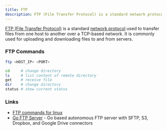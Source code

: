 ```yaml
---
title: FTP
description: FTP (File Transfer Protocol) is a standard network protocol used to transfer files from one host to another over a TCP-based network.
---
```


[FTP (File Transfer Protocol)](https://en.wikipedia.org/wiki/File_Transfer_Protocol) is a standard [network protocol](https://www.cloudflare.com/learning/network-layer/what-is-a-protocol/) used to transfer files from one host to another over a TCP-based network. It is commonly used for uploading and downloading files to and from servers.

### FTP Commands

```sh title="Connect to an FTP server"
ftp <HOST_IP> <PORT>
```

```sh title="FTP commands list"
cd     # change directory
ls     # list content of remote directory
get    # receive file
dir    # change directory
status # show current status
```

### Links

- [FTP commands for linux](https://www.solarwinds.com/serv-u/tutorials/ftp-commands-for-linux-unix)
- [Go FTP Server](https://github.com/fclairamb/ftpserver) - Go based autonomous FTP server with SFTP, S3, Dropbox, and Google Drive connectors
